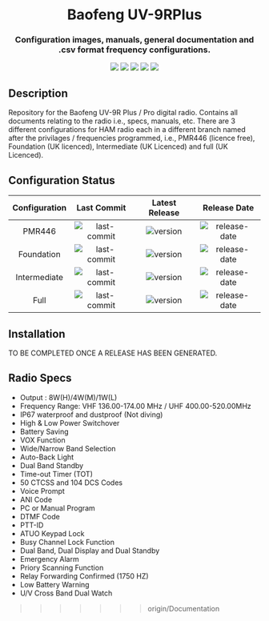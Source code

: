 <h1 align="center">Baofeng UV-9RPlus</h1>
<h3 align="center">Configuration images, manuals, general documentation and .csv format frequency configurations.</h3>

<p align="center">
  <img src="https://img.shields.io/github/last-commit/SamuelNetherway460/Baofeng-UV-9RPlus">
  <img src="https://img.shields.io/github/v/release/SamuelNetherway460/Baofeng-UV-9RPlus">
  <img src="https://img.shields.io/github/release-date/SamuelNetherway460/Baofeng-UV-9RPlus">
  <img src="https://img.shields.io/github/issues/SamuelNetherway460/Baofeng-UV-9RPlus">
  <img src="https://img.shields.io/github/downloads/SamuelNetherway460/Baofeng-UV-9RPlus/total">
</p>

## Description
Repository for the Baofeng UV-9R Plus / Pro digital radio. Contains all documents relating to the radio i.e., specs, manuals, etc. There are 3 different configurations for HAM radio each in a different branch named after the privilages / frequencies programmed, i.e., PMR446 (licence free), Foundation (UK licenced), Intermediate (UK Licenced) and full (UK Licenced).

## Configuration Status
| Configuration | Last Commit | Latest Release | Release Date |
| :---: | :---: | :---: | :---: |
| PMR446        | ![last-commit](https://img.shields.io/github/last-commit/SamuelNetherway460/Baofeng-UV-9RPlus/Config-PMR446) | ![version](https://img.shields.io/github/v/release/SamuelNetherway460/Baofeng-UV-9RPlus) | ![release-date](https://img.shields.io/badge/release%20date-06--06--2022-brightgreen) |
| Foundation    | ![last-commit](https://img.shields.io/github/last-commit/SamuelNetherway460/Baofeng-UV-9RPlus/Config-Foundation) | ![version](https://img.shields.io/badge/release-Foundation--vX.X.X-blue) | ![release-date](https://img.shields.io/badge/release%20date-XX--XX--XXXX-red) |
| Intermediate  | ![last-commit](https://img.shields.io/github/last-commit/SamuelNetherway460/Baofeng-UV-9RPlus/Config-Intermediate) | ![version](https://img.shields.io/badge/release-Intermediate--vX.X.X-blue) | ![release-date](https://img.shields.io/badge/release%20date-XX--XX--XXXX-red) |
| Full          | ![last-commit](https://img.shields.io/github/last-commit/SamuelNetherway460/Baofeng-UV-9RPlus/Config-Full) | ![version](https://img.shields.io/badge/release-Full--vX.X.X-blue) | ![release-date](https://img.shields.io/badge/release%20date-XX--XX--XXXX-red) |

## Installation
TO BE COMPLETED ONCE A RELEASE HAS BEEN GENERATED.

## Radio Specs
- Output : 8W(H)/4W(M)/1W(L)
- Frequency Range: VHF 136.00-174.00 MHz / UHF 400.00-520.00MHz
- IP67 waterproof and dustproof (Not diving)
- High & Low Power Switchover
- Battery Saving
- VOX Function
- Wide/Narrow Band Selection
- Auto-Back Light
- Dual Band Standby
- Time-out Timer (TOT)
- 50 CTCSS and 104 DCS Codes
- Voice Prompt
- ANI Code
- PC or Manual Program
- DTMF Code
- PTT-ID
- ATUO Keypad Lock
- Busy Channel Lock Function
- Dual Band, Dual Display and Dual Standby
- Emergency Alarm
- Priory Scanning Function
- Relay Forwarding Confirmed (1750 HZ)
- Low Battery Warning
- U/V Cross Band Dual Watch
>>>>>>> origin/Documentation
